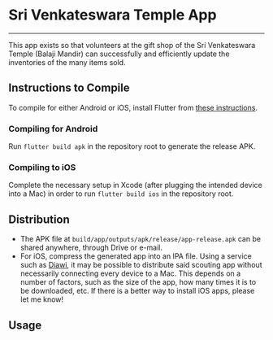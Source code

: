 # Sri Venkateswara Temple App
------

This app exists so that volunteers at the gift shop of the Sri Venkateswara Temple (Balaji Mandir) can successfully and efficiently update the inventories of the many items sold.

Instructions to Compile
------

To compile for either Android or iOS, install Flutter from [these instructions](https://flutter.io/setup).

### Compiling for Android

Run `flutter build apk` in the repository root to generate the release APK.

### Compiling to iOS

Complete the necessary setup in Xcode (after plugging the intended device into a Mac) in order to run `flutter build ios` in the repository root.

Distribution
------

  * The APK file at `build/app/outputs/apk/release/app-release.apk` can be shared anywhere, through Drive or e-mail.
  * For iOS, compress the generated app into an IPA file. Using a service such as [Diawi](https://diawi.com), it may be possible to distribute said scouting app without necessarily connecting every device to a Mac. This depends on a number of factors, such as the size of the app, how many times it is to be downloaded, etc. If there is a better way to install iOS apps, please let me know!

Usage
------
